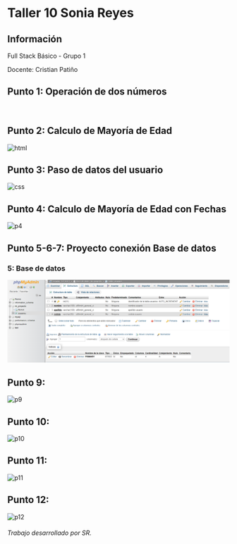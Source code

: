 <h1>Taller 10 Sonia Reyes</h1>

<h2>Información</h2>
<p>Full Stack Básico - Grupo 1</p>
<p>Docente: Cristian Patiño</p>



<h2>Punto 1: Operación de dos números</h2>
<br>

<h2>Punto 2: Calculo de Mayoría de Edad</h2>
<img src="./public/images/html.png" alt="html">

<h2>Punto 3: Paso de datos del usuario </h2>
<img src="./public/images/css.png" alt="css">

<h2>Punto 4: Calculo de Mayoría de Edad con Fechas</h2>
<img src="./public/images/punto_4.png" alt="p4">

<h2>Punto 5-6-7: Proyecto conexión Base de datos</h2>
<h3>5: Base de datos</h3>
<img src="./public/images/mySql.png" alt="p7-8">

<h2>Punto 9: </h2>
<img src="./public/images/punto_9.png" alt="p9">

<h2>Punto 10: </h2>
<img src="./public/images/punto_10.png" alt="p10">

<h2>Punto 11: </h2>
<img src="./public/images/punto_11.png" alt="p11">

<h2>Punto 12: </h2>
<img src="./public/images/punto_12.png" alt="p12">

<h6>Trabajo desarrollado por SR.</h6>